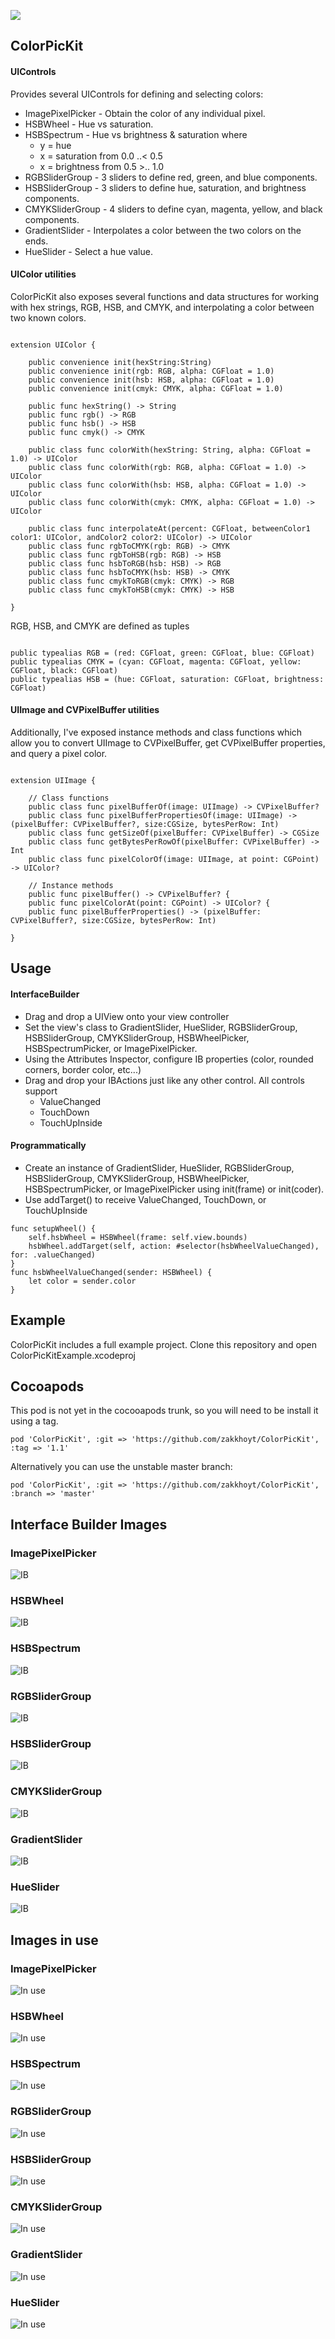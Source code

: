 

![](http://i.imgur.com/GHkQixd.png)

## ColorPicKit

#### UIControls

Provides several UIControls for defining and selecting colors:
* ImagePixelPicker - Obtain the color of any individual pixel.
* HSBWheel - Hue vs saturation.
* HSBSpectrum - Hue vs brightness & saturation where
    * y = hue
    * x = saturation from 0.0 ..< 0.5
    * x = brightness from 0.5 >.. 1.0
* RGBSliderGroup - 3 sliders to define red, green, and blue components.
* HSBSliderGroup - 3 sliders to define hue, saturation, and brightness components.
* CMYKSliderGroup - 4 sliders to define cyan, magenta, yellow, and black components.
* GradientSlider - Interpolates a color between the two colors on the ends.
* HueSlider - Select a hue value.

#### UIColor utilities

ColorPicKit also exposes several functions and data structures for working with hex strings, RGB, HSB, and CMYK, and interpolating a color between two known colors.

````

extension UIColor {

    public convenience init(hexString:String)
    public convenience init(rgb: RGB, alpha: CGFloat = 1.0)
    public convenience init(hsb: HSB, alpha: CGFloat = 1.0)
    public convenience init(cmyk: CMYK, alpha: CGFloat = 1.0)

    public func hexString() -> String
    public func rgb() -> RGB
    public func hsb() -> HSB
    public func cmyk() -> CMYK

    public class func colorWith(hexString: String, alpha: CGFloat = 1.0) -> UIColor
    public class func colorWith(rgb: RGB, alpha: CGFloat = 1.0) -> UIColor
    public class func colorWith(hsb: HSB, alpha: CGFloat = 1.0) -> UIColor
    public class func colorWith(cmyk: CMYK, alpha: CGFloat = 1.0) -> UIColor

    public class func interpolateAt(percent: CGFloat, betweenColor1 color1: UIColor, andColor2 color2: UIColor) -> UIColor
    public class func rgbToCMYK(rgb: RGB) -> CMYK
    public class func rgbToHSB(rgb: RGB) -> HSB
    public class func hsbToRGB(hsb: HSB) -> RGB
    public class func hsbToCMYK(hsb: HSB) -> CMYK
    public class func cmykToRGB(cmyk: CMYK) -> RGB
    public class func cmykToHSB(cmyk: CMYK) -> HSB

}

````

RGB, HSB, and CMYK are defined as tuples

````

public typealias RGB = (red: CGFloat, green: CGFloat, blue: CGFloat)
public typealias CMYK = (cyan: CGFloat, magenta: CGFloat, yellow: CGFloat, black: CGFloat)
public typealias HSB = (hue: CGFloat, saturation: CGFloat, brightness: CGFloat)

````

#### UIImage and CVPixelBuffer utilities

Additionally, I've exposed instance methods and class functions which allow you to convert UIImage to CVPixelBuffer, get CVPixelBuffer properties, and query a pixel color.

````

extension UIImage {

    // Class functions
    public class func pixelBufferOf(image: UIImage) -> CVPixelBuffer?
    public class func pixelBufferPropertiesOf(image: UIImage) -> (pixelBuffer: CVPixelBuffer?, size:CGSize, bytesPerRow: Int)
    public class func getSizeOf(pixelBuffer: CVPixelBuffer) -> CGSize
    public class func getBytesPerRowOf(pixelBuffer: CVPixelBuffer) -> Int
    public class func pixelColorOf(image: UIImage, at point: CGPoint) -> UIColor?

    // Instance methods
    public func pixelBuffer() -> CVPixelBuffer? {
    public func pixelColorAt(point: CGPoint) -> UIColor? {
    public func pixelBufferProperties() -> (pixelBuffer: CVPixelBuffer?, size:CGSize, bytesPerRow: Int)

}

````

## Usage

#### InterfaceBuilder
- Drag and drop a UIView onto your view controller
- Set the view's class to GradientSlider, HueSlider, RGBSliderGroup, HSBSliderGroup, CMYKSliderGroup, HSBWheelPicker, HSBSpectrumPicker, or ImagePixelPicker.
- Using the Attributes Inspector, configure IB properties (color, rounded corners, border color, etc...)
- Drag and drop your IBActions just like any other control. All controls support
  - ValueChanged
  - TouchDown
  - TouchUpInside

#### Programmatically
- Create an instance of GradientSlider, HueSlider, RGBSliderGroup, HSBSliderGroup, CMYKSliderGroup, HSBWheelPicker, HSBSpectrumPicker, or ImagePixelPicker using init(frame) or init(coder).
- Use addTarget() to receive ValueChanged, TouchDown, or TouchUpInside

````
func setupWheel() {
    self.hsbWheel = HSBWheel(frame: self.view.bounds)
    hsbWheel.addTarget(self, action: #selector(hsbWheelValueChanged), for: .valueChanged)
}
func hsbWheelValueChanged(sender: HSBWheel) {
    let color = sender.color
}
````

## Example

ColorPicKit includes a full example project. Clone this repository and open ColorPicKitExample.xcodeproj

## Cocoapods

This pod is not yet in the cocooapods trunk, so you will need to be install it using a tag.

````
pod 'ColorPicKit', :git => 'https://github.com/zakkhoyt/ColorPicKit', :tag => '1.1'
````

Alternatively you can use the unstable master branch:

````
pod 'ColorPicKit', :git => 'https://github.com/zakkhoyt/ColorPicKit', :branch => 'master'
````

## Interface Builder Images
### ImagePixelPicker
![IB](http://i.imgur.com/Mf9Laoj.png)

### HSBWheel
![IB](http://i.imgur.com/STCTD02.png)

### HSBSpectrum
![IB](http://i.imgur.com/AAL8lMB.png)

### RGBSliderGroup
![IB](http://i.imgur.com/rCY68tR.png)

### HSBSliderGroup
![IB](http://i.imgur.com/SL0F2DT.png)

### CMYKSliderGroup
![IB](http://i.imgur.com/t3vyZvY.png)

### GradientSlider
![IB](http://i.imgur.com/BJjK7Me.png)

### HueSlider
![IB](http://i.imgur.com/YJuVTFX.png)


## Images in use
### ImagePixelPicker
![In use](http://i.imgur.com/8yaZiBF.png)

### HSBWheel
![In use](http://i.imgur.com/AVtix56.png)

### HSBSpectrum
![In use](http://i.imgur.com/Rak6ukf.png)

### RGBSliderGroup
![In use](http://i.imgur.com/jUmgXb0.png)

### HSBSliderGroup
![In use](http://i.imgur.com/PFIWWLa.png)

### CMYKSliderGroup
![In use](http://i.imgur.com/jWvX44n.png)

### GradientSlider
![In use](http://i.imgur.com/hX2MQ9q.png)

### HueSlider
![In use](http://i.imgur.com/7IUiq1b.png)

